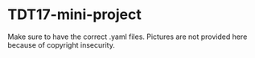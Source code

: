# TDT17-mini-project

Make sure to have the correct .yaml files. Pictures are not provided here because of copyright insecurity. 
